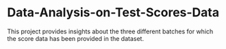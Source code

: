 # Data-Analysis-on-Test-Scores-Data
This project provides insights about the three different batches for which the score data has been provided in the dataset.
